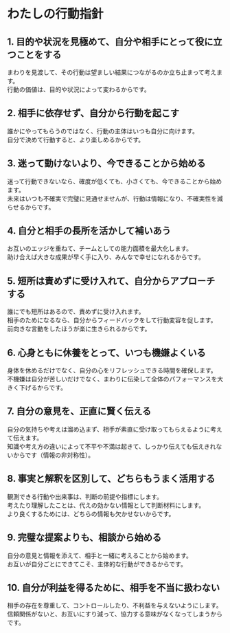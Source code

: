 # わたしの行動指針

## 1. 目的や状況を見極めて、自分や相手にとって役に立つことをする

まわりを見渡して、その行動は望ましい結果につながるのか立ち止まって考えます。  
行動の価値は、目的や状況によって変わるからです。

## 2. 相手に依存せず、自分から行動を起こす

誰かにやってもらうのではなく、行動の主体はいつも自分に向けます。  
自分で決めて行動すると、より楽しめるからです。

## 3. 迷って動けないより、今できることから始める

迷って行動できないなら、確度が低くても、小さくても、今できることから始めます。  
未来はいつも不確実で完璧に見通せませんが、行動は情報になり、不確実性を減らせるからです。

## 4. 自分と相手の長所を活かして補いあう

お互いのエッジを重ねて、チームとしての能力面積を最大化します。  
助け合えば大きな成果が早く手に入り、みんなで幸せになれるからです。

## 5. 短所は責めずに受け入れて、自分からアプローチする

誰にでも短所はあるので、責めずに受け入れます。  
相手のためになるなら、自分からフィードバックをして行動変容を促します。  
前向きな言動をしたほうが楽に生きられるからです。

## 6. 心身ともに休養をとって、いつも機嫌よくいる

身体を休めるだけでなく、自分の心をリフレッシュできる時間を確保します。  
不機嫌は自分が苦しいだけでなく、まわりに伝染して全体のパフォーマンスを大きく下げるからです。

## 7. 自分の意見を、正直に賢く伝える

自分の気持ちや考えは溜め込まず、相手が素直に受け取ってもらえるように考えて伝えます。  
知識や考え方の違いによって不平や不満は起きて、しっかり伝えても伝えきれないからです（情報の非対称性）。

## 8. 事実と解釈を区別して、どちらもうまく活用する
観測できる行動や出来事は、判断の前提や指標にします。  
考えたり理解したことは、代えの効かない情報として判断材料にします。  
より良くするためには、どちらの情報も欠かせないからです。

## 9. 完璧な提案よりも、相談から始める

自分の意見と情報を添えて、相手と一緒に考えることから始めます。  
お互いが自分ごとにできてこそ、主体的な行動ができるからです。

## 10. 自分が利益を得るために、相手を不当に扱わない

相手の存在を尊重して、コントロールしたり、不利益を与えないようにします。  
信頼関係がないと、お互いにすり減って、協力する意味がなくなってしまうからです。
